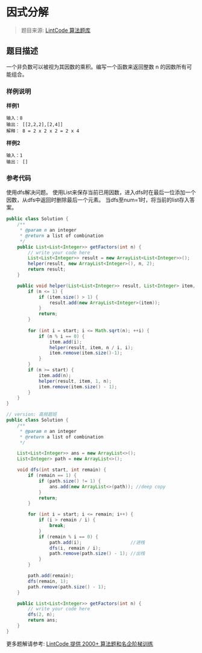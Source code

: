 # 因式分解
 > 题目来源: [LintCode 算法题库](https://www.lintcode.com/problem/factorization/?utm_source=sc-github-wzz)
 ## 题目描述
 一个非负数可以被视为其因数的乘积。编写一个函数来返回整数 n 的因数所有可能组合。
 ### 样例说明
 **样例1**
```
输入：8
输出： [[2,2,2],[2,4]]
解释： 8 = 2 x 2 x 2 = 2 x 4
```
**样例2**
```
输入：1 
输出： []
```
 ### 参考代码
 使用dfs解决问题。
使用List来保存当前已用因数，进入dfs时在最后一位添加一个因数，从dfs中返回时删除最后一个元素。
当dfs至num=1时，将当前的list存入答案。
```java
public class Solution {
    /**
     * @param n an integer
     * @return a list of combination
     */
    public List<List<Integer>> getFactors(int n) {
        // write your code here
        List<List<Integer>> result = new ArrayList<List<Integer>>();
        helper(result, new ArrayList<Integer>(), n, 2);
        return result;
    }

    public void helper(List<List<Integer>> result, List<Integer> item, int n, int start) {
        if (n <= 1) {
            if (item.size() > 1) {
                result.add(new ArrayList<Integer>(item));
            }
            return;
        }
    
        for (int i = start; i <= Math.sqrt(n); ++i) {
            if (n % i == 0) {
                item.add(i);
                helper(result, item, n / i, i);
                item.remove(item.size()-1);
            }
        } 
        if (n >= start) {
            item.add(n);
            helper(result, item, 1, n);
            item.remove(item.size() - 1);
        }
    }
}

// version: 高频题班
public class Solution {
    /**
     * @param n an integer
     * @return a list of combination
     */

    List<List<Integer>> ans = new ArrayList<>();
    List<Integer> path = new ArrayList<>();

    void dfs(int start, int remain) {
        if (remain == 1) {
            if (path.size() != 1) {
                ans.add(new ArrayList<>(path)); //deep copy
            }
            return;
        }

        for (int i = start; i <= remain; i++) {
            if (i > remain / i) {
                break;
            }
            if (remain % i == 0) {
                path.add(i);                  //进栈
                dfs(i, remain / i);
                path.remove(path.size() - 1); //出栈
            }
        }

        path.add(remain);
        dfs(remain, 1);
        path.remove(path.size() - 1);
    }

    public List<List<Integer>> getFactors(int n) {
        // write your code here
        dfs(2, n);
        return ans;
    }
}
```
 更多题解请参考: [LintCode 提供 2000+ 算法题和名企阶梯训练](https://www.lintcode.com/problem/?utm_source=sc-github-wzz)